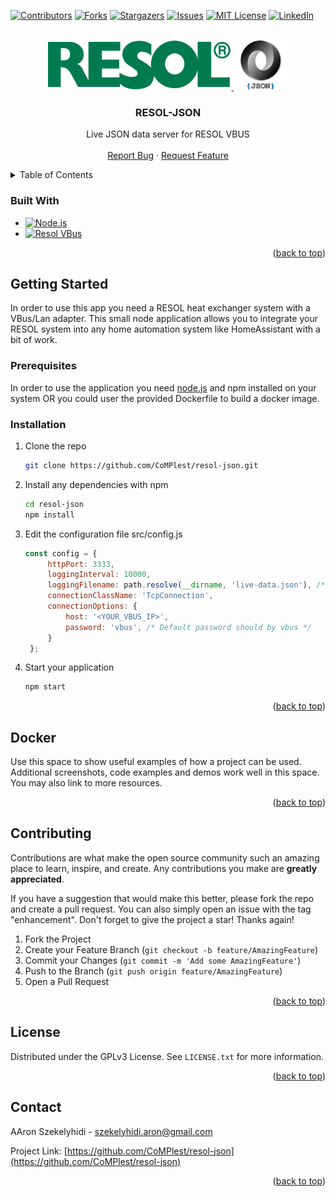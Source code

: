 <div id="top"></div>

<!-- PROJECT SHIELDS -->
<!--
*** I'm using markdown "reference style" links for readability.
*** Reference links are enclosed in brackets [ ] instead of parentheses ( ).
*** See the bottom of this document for the declaration of the reference variables
*** for contributors-url, forks-url, etc. This is an optional, concise syntax you may use.
*** https://www.markdownguide.org/basic-syntax/#reference-style-links
-->
[![Contributors][contributors-shield]][contributors-url]
[![Forks][forks-shield]][forks-url]
[![Stargazers][stars-shield]][stars-url]
[![Issues][issues-shield]][issues-url]
[![MIT License][license-shield]][license-url]
[![LinkedIn][linkedin-shield]][linkedin-url]



<!-- PROJECT LOGO -->
<br />
<div align="center">
  <a href="https://github.com/CoMPlest/resol-json">
    <img src="images/resol-logo.png" alt="Logo" height="80">
    <img src="images/json-logo.png" alt="Logo" height="80">
  </a>

<h3 align="center">RESOL-JSON</h3>

  <p align="center">
    Live JSON data server for RESOL VBUS
    <br />
    <br />
    <a href="https://github.com/CoMPlest/resol-json/issues">Report Bug</a>
    ·
    <a href="https://github.com/CoMPlest/resol-json/issues">Request Feature</a>
  </p>
</div>
 


<!-- TABLE OF CONTENTS -->
<details>
  <summary>Table of Contents</summary>
  <ol>
    <li>
      <a href="#about-the-project">About The Project</a>
      <ul>
        <li><a href="#built-with">Built With</a></li>
      </ul>
    </li>
    <li>
      <a href="#getting-started">Getting Started</a>
      <ul>
        <li><a href="#prerequisites">Prerequisites</a></li>
        <li><a href="#installation">Installation</a></li>
      </ul>
    </li>
    <li><a href="#usage">Usage</a></li>
    <li><a href="#roadmap">Roadmap</a></li>
    <li><a href="#contributing">Contributing</a></li>
    <li><a href="#license">License</a></li>
    <li><a href="#contact">Contact</a></li>
    <li><a href="#acknowledgments">Acknowledgments</a></li>
  </ol>
</details>



### Built With

* [![Node.js][Nodejs]][Node-url]
* [![Resol VBus][ResolVbus]][ResolVbus-url]

<p align="right">(<a href="#top">back to top</a>)</p>



<!-- GETTING STARTED -->
## Getting Started

In order to use this app you need a RESOL heat exchanger system with a VBus/Lan adapter. This small node application allows you to integrate your RESOL system into any home automation system like HomeAssistant with a bit of work.

### Prerequisites

In order to use the application you need [node.js][Node-url] and npm installed on your system OR you could user the provided Dockerfile to build a docker image.

### Installation

1. Clone the repo
   ```sh
   git clone https://github.com/CoMPlest/resol-json.git
   ```
2. Install any dependencies with npm
   ```sh
   cd resol-json
   npm install
   ```
3. Edit the configuration file src/config.js
   ```js
   const config = {
        httpPort: 3333,
        loggingInterval: 10000,
        loggingFilename: path.resolve(__dirname, 'live-data.json'), /* Here you can specify a live-data file */
        connectionClassName: 'TcpConnection',
        connectionOptions: {
            host: '<YOUR_VBUS_IP>',
            password: 'vbus', /* Default password should by vbus */
        }
    };
   ```
4. Start your application
   ```sh
   npm start
   ```


<p align="right">(<a href="#top">back to top</a>)</p>



<!-- USAGE EXAMPLES -->
## Docker

Use this space to show useful examples of how a project can be used. Additional screenshots, code examples and demos work well in this space. You may also link to more resources.


<p align="right">(<a href="#top">back to top</a>)</p>




<!-- CONTRIBUTING -->
## Contributing

Contributions are what make the open source community such an amazing place to learn, inspire, and create. Any contributions you make are **greatly appreciated**.

If you have a suggestion that would make this better, please fork the repo and create a pull request. You can also simply open an issue with the tag "enhancement".
Don't forget to give the project a star! Thanks again!

1. Fork the Project
2. Create your Feature Branch (`git checkout -b feature/AmazingFeature`)
3. Commit your Changes (`git commit -m 'Add some AmazingFeature'`)
4. Push to the Branch (`git push origin feature/AmazingFeature`)
5. Open a Pull Request

<p align="right">(<a href="#top">back to top</a>)</p>



<!-- LICENSE -->
## License

Distributed under the GPLv3 License. See `LICENSE.txt` for more information.

<p align="right">(<a href="#top">back to top</a>)</p>



<!-- CONTACT -->
## Contact

AAron Szekelyhidi - szekelyhidi.aron@gmail.com

Project Link: [https://github.com/CoMPlest/resol-json](https://github.com/CoMPlest/resol-json)

<p align="right">(<a href="#top">back to top</a>)</p>




<!-- MARKDOWN LINKS & IMAGES -->
<!-- https://www.markdownguide.org/basic-syntax/#reference-style-links -->
[contributors-shield]: https://img.shields.io/github/contributors/CoMPlest/resol-json.svg?style=for-the-badge
[contributors-url]: https://github.com/CoMPlest/resol-json/graphs/contributors
[forks-shield]: https://img.shields.io/github/forks/CoMPlest/resol-json.svg?style=for-the-badge
[forks-url]: https://github.com/CoMPlest/resol-json/network/members
[stars-shield]: https://img.shields.io/github/stars/CoMPlest/resol-json.svg?style=for-the-badge
[stars-url]: https://github.com/CoMPlest/resol-json/stargazers
[issues-shield]: https://img.shields.io/github/issues/CoMPlest/resol-json.svg?style=for-the-badge
[issues-url]: https://github.com/CoMPlest/resol-json/issues
[license-shield]: https://img.shields.io/github/license/CoMPlest/resol-json.svg?style=for-the-badge
[license-url]: https://github.com/CoMPlest/resol-json/blob/master/LICENSE.txt
[linkedin-shield]: https://img.shields.io/badge/-LinkedIn-black.svg?style=for-the-badge&logo=linkedin&colorB=555
[linkedin-url]: https://linkedin.com/in/aron-szekelyhidi/
[product-screenshot]: images/screenshot.png
[Nodejs]: https://img.shields.io/badge/node.js-215732?style=for-the-badge&logo=nodedotjs&logoColor=white
[Node-url]: https://nodejs.org/
[ResolVbus]: https://img.shields.io/badge/ResolVbus-20232A?style=for-the-badge&logo=GitHub
[ResolVbus-url]: https://github.com/danielwippermann/resol-vbus

